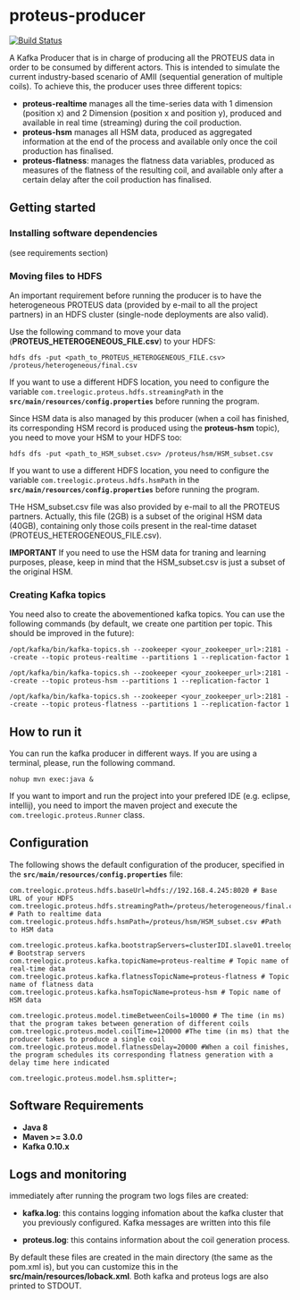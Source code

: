 # proteus-producer
[![Build Status](https://travis-ci.org/proteus-h2020/proteus-producer.svg?branch=fix-remove-unused-consumer-module)](https://travis-ci.org/proteus-h2020/proteus-producer)

A Kafka Producer that is in charge of producing all the PROTEUS data in order to be consumed by different actors. This is intended to simulate the current industry-based scenario of AMII (sequential generation of multiple coils). To achieve this, the producer uses three different topics:

* **proteus-realtime** manages all the time-series data with 1 dimension (position x) and 2 Dimension (position x and position y), produced and available in real time (streaming) during the coil production.
* **proteus-hsm** manages all HSM data, produced as aggregated information at the end of the process and available only once the coil production has finalised.
* **proteus-flatness**: manages the flatness data variables, produced as measures of the flatness of the resulting coil, and available only after a certain delay after the coil production has finalised.

## Getting started

### Installing software dependencies
(see requirements section)

### Moving files to HDFS
An important requirement before running the producer is to have the heterogeneous PROTEUS data (provided by e-mail to all the project partners) in an HDFS cluster (single-node deployments are also valid).

Use the following command to move your data (**PROTEUS_HETEROGENEOUS_FILE.csv**) to your HDFS:

```
hdfs dfs -put <path_to_PROTEUS_HETEROGENEOUS_FILE.csv> /proteus/heterogeneous/final.csv
```

If you want to use a different HDFS location, you need to configure the variable `com.treelogic.proteus.hdfs.streamingPath` in the  **```src/main/resources/config.properties```** before running the program.

Since HSM data is also managed by this producer (when a coil has finished, its corresponding HSM record is produced using the **proteus-hsm** topic), you need to move your HSM to your HDFS too:

```
hdfs dfs -put <path_to_HSM_subset.csv> /proteus/hsm/HSM_subset.csv
```
If you want to use a different HDFS location, you need to configure the variable `com.treelogic.proteus.hdfs.hsmPath` in the  **```src/main/resources/config.properties```** before running the program.

THe HSM_subset.csv file was also provided by e-mail to all the PROTEUS partners. Actually, this file (2GB) is a subset of the original HSM data (40GB), containing only those coils present in the real-time dataset (PROTEUS_HETEROGENEOUS_FILE.csv). 

**IMPORTANT**
If you need to use the HSM data for traning and learning purposes, please, keep in mind that the HSM_subset.csv is just a subset of the original HSM.

### Creating Kafka topics
You need also to create the abovementioned kafka topics. You can use the following commands (by default, we create one partition per topic. This should be improved in the future):

```
/opt/kafka/bin/kafka-topics.sh --zookeeper <your_zookeeper_url>:2181 --create --topic proteus-realtime --partitions 1 --replication-factor 1

```

```
/opt/kafka/bin/kafka-topics.sh --zookeeper <your_zookeeper_url>:2181 --create --topic proteus-hsm --partitions 1 --replication-factor 1

```

```
/opt/kafka/bin/kafka-topics.sh --zookeeper <your_zookeeper_url>:2181 --create --topic proteus-flatness --partitions 1 --replication-factor 1

```

## How to run it
You can run the kafka producer in different ways. If you are using a terminal, please, run the following command.
```
nohup mvn exec:java &
```

If you want to import and run the project into your prefered IDE (e.g. eclipse, intellij), you need to import the maven project and execute the `com.treelogic.proteus.Runner` class. 


## Configuration
The following shows the default configuration of the producer, specified in the  **```src/main/resources/config.properties```** file:

```properties
com.treelogic.proteus.hdfs.baseUrl=hdfs://192.168.4.245:8020 # Base URL of your HDFS
com.treelogic.proteus.hdfs.streamingPath=/proteus/heterogeneous/final.csv # Path to realtime data
com.treelogic.proteus.hdfs.hsmPath=/proteus/hsm/HSM_subset.csv #Path to HSM data

com.treelogic.proteus.kafka.bootstrapServers=clusterIDI.slave01.treelogic.local:6667,clusterIDI.slave02.treelogic.local:6667,clusterIDI.slave03.treelogic.local:6667 # Bootstrap servers
com.treelogic.proteus.kafka.topicName=proteus-realtime # Topic name of real-time data
com.treelogic.proteus.kafka.flatnessTopicName=proteus-flatness # Topic name of flatness data
com.treelogic.proteus.kafka.hsmTopicName=proteus-hsm # Topic name of HSM data

com.treelogic.proteus.model.timeBetweenCoils=10000 # The time (in ms) that the program takes between generation of different coils
com.treelogic.proteus.model.coilTime=120000 #The time (in ms) that the producer takes to produce a single coil
com.treelogic.proteus.model.flatnessDelay=20000 #When a coil finishes, the program schedules its corresponding flatness generation with a delay time here indicated

com.treelogic.proteus.model.hsm.splitter=;
```


## Software Requirements
* **Java 8**
* **Maven >= 3.0.0**
* **Kafka 0.10.x**

## Logs and monitoring
immediately after running the program two logs files are created:
* **kafka.log**: this contains logging infomation about the kafka cluster that you previously configured. Kafka messages are written into this file

* **proteus.log**: this contains information about the coil generation process.


By default these files are created in the main directory (the same as the pom.xml is), but you can customize this in the **src/main/resources/loback.xml**. Both kafka and proteus logs are also printed to STDOUT. 

